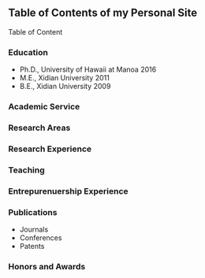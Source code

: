 ## Table of Contents of my Personal Site

Table of Content

### Education
* Ph.D., University of Hawaii at Manoa    2016
* M.E., Xidian University                 2011
* B.E., Xidian University                 2009

### Academic Service

### Research Areas

### Research Experience

### Teaching

### Entrepurenuership Experience

### Publications
* Journals
* Conferences
* Patents

### Honors and Awards
